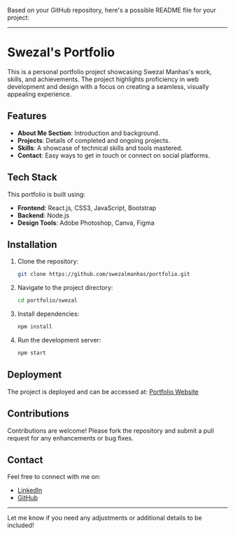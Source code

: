 Based on your GitHub repository, here's a possible README file for your project:

---

# Swezal's Portfolio

This is a personal portfolio project showcasing Swezal Manhas's work, skills, and achievements. The project highlights proficiency in web development and design with a focus on creating a seamless, visually appealing experience.

## Features

- **About Me Section**: Introduction and background.
- **Projects**: Details of completed and ongoing projects.
- **Skills**: A showcase of technical skills and tools mastered.
- **Contact**: Easy ways to get in touch or connect on social platforms.

## Tech Stack

This portfolio is built using:

- **Frontend**: React.js, CSS3, JavaScript, Bootstrap
- **Backend**: Node.js
- **Design Tools**: Adobe Photoshop, Canva, Figma

## Installation

1. Clone the repository:
   ```bash
   git clone https://github.com/swezalmanhas/portfolio.git
   ```
2. Navigate to the project directory:
   ```bash
   cd portfolio/swezal
   ```
3. Install dependencies:
   ```bash
   npm install
   ```
4. Run the development server:
   ```bash
   npm start
   ```

## Deployment

The project is deployed and can be accessed at: [Portfolio Website](https://swezalmanhasprotfolio.netlify.app)

## Contributions

Contributions are welcome! Please fork the repository and submit a pull request for any enhancements or bug fixes.

## Contact

Feel free to connect with me on:

- [LinkedIn](https://linkedin.com)
- [GitHub](https://github.com/swezalmanhas)

---

Let me know if you need any adjustments or additional details to be included!
